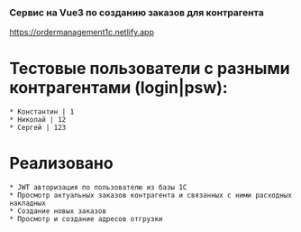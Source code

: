 ### Сервис на Vue3 по созданию заказов для контрагента
https://ordermanagement1c.netlify.app

  # Тестовые пользователи с разными контрагентами (login|psw):
    * Константин | 1
    * Николай | 12
    * Сергей | 123


  # Реализовано
    * JWT авторизация по пользователю из базы 1С
    * Просмотр актуальных заказов контрагента и связанных с ними расходных накладных
    * Создание новых заказов
    * Просмотр и создание адресов отгрузки

